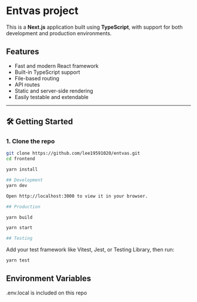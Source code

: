 # Entvas project

This is a **Next.js** application built using **TypeScript**, with support for both development and production environments.

## Features

-  Fast and modern React framework
-  Built-in TypeScript support
-  File-based routing
-  API routes
-  Static and server-side rendering
-  Easily testable and extendable

---


## 🛠️ Getting Started

### 1. Clone the repo
```bash
git clone https://github.com/lee19591020/entvas.git
cd frontend

yarn install

## Development
yarn dev

Open http://localhost:3000 to view it in your browser.

## Production

yarn build

yarn start

## Testing
```
Add your test framework like Vitest, Jest, or Testing Library, then run:
```bash
yarn test
```
## Environment Variables

.env.local is included on this repo
